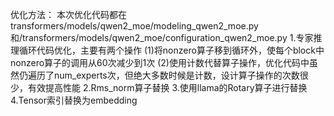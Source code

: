 优化方法：
本次优化代码都在transformers/models/qwen2_moe/modeling_qwen2_moe.py和/transformers/models/qwen2_moe/configuration_qwen2_moe.py
1.专家推理循环代码优化，主要有两个操作
(1)将nonzero算子移到循环外，使每个block中nonzero算子的调用从60次减少到1次 
(2)使用计数代替算子操作，优化代码中虽然仍遍历了num_experts次，但绝大多数时候是计数，设计算子操作的次数很少，有效提高性能
2.Rms_norm算子替换
3.使用llama的Rotary算子进行替换
4.Tensor索引替换为embedding